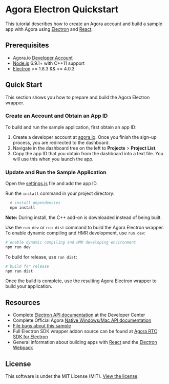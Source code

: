 # Agora Electron Quickstart

This tutorial describes how to create an Agora account and build a sample app with Agora using [Electron](https://electronjs.org/) and [React](https://github.com/facebook/react).

## Prerequisites
- Agora.io [Developer Account](https://dashboard.agora.io/signin/)
- [Node.js](https://nodejs.org/en/download/) 6.9.1+ with C++11 support
- [Electron](https://electronjs.org) >= 1.8.3 && <= 4.0.3

## Quick Start
This section shows you how to prepare and build the Agora Electron wrapper.

### Create an Account and Obtain an App ID
To build and run the sample application, first obtain an app ID: 

1. Create a developer account at [agora.io](https://dashboard.agora.io/signin/). Once you finish the sign-up process, you are redirected to the dashboard.
2. Navigate in the dashboard tree on the left to **Projects** > **Project List**.
3. Copy the app ID that you obtain from the dashboard into a text file. You will use this when you launch the app.

### Update and Run the Sample Application

Open the [settings.js](src/utils/settings.js) file and add the app ID.

Run the `install` command in your project directory:

```bash  
  # install dependencies
  npm install 
```

**Note:** During install, the C++ add-on is downloaded instead of being built.


Use the `run dev` or `run dist` command to build the Agora Electron wrapper.
To enable dynamic compiling and HMR development, use `run dev`:
	
```bash
# enable dynamic compiling and HMR developing environment
npm run dev
```

To build for release, use `run dist`:

```bash
# build for release
npm run dist
```

Once the build is complete, use the resulting Agora Electron wrapper to build your application.

## Resources
* Complete [Electron API documentation](https://agoraio.github.io/Electron-SDK/2_3_3/) at the Developer Center
* Complete Official Agora [Native Windows/Mac API documentation](https://docs.agora.io/en/)
* [File bugs about this sample](https://github.com/AgoraIO-Community/Agora-Electron-Quickstart/issues)
* Full Electron SDK wrapper addon source can be found at [Agora RTC SDK for Electron](https://github.com/AgoraIO-Community/Agora-RTC-SDK-for-Electron)
* General information about building apps with [React](https://github.com/facebook/react) and the [Electron Webpack](https://github.com/electron-userland/electron-webpack)


## License
This software is under the MIT License (MIT). [View the license](LICENSE.md).
